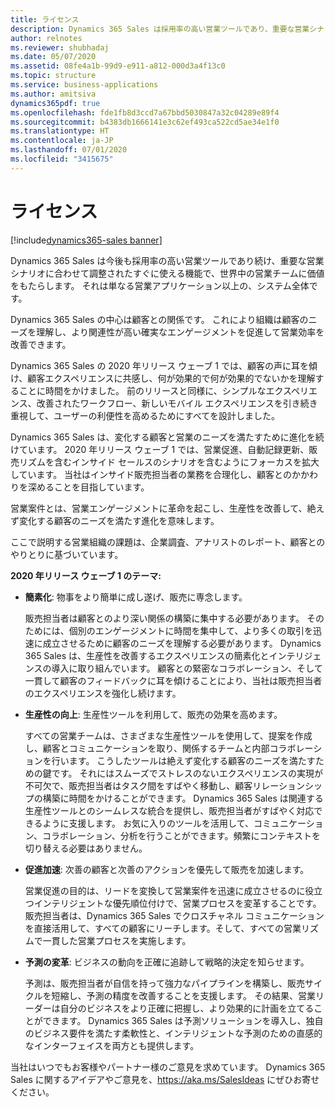 ```yaml
---
title: ライセンス
description: Dynamics 365 Sales は採用率の高い営業ツールであり、重要な営業シナリオに合わせて調整されたすぐに使える機能で、世界中の営業チームに価値をもたらします。 それは単なる営業アプリケーション以上の、システム全体です。
author: relnotes
ms.reviewer: shubhadaj
ms.date: 05/07/2020
ms.assetid: 08fe4a1b-99d9-e911-a812-000d3a4f13c0
ms.topic: structure
ms.service: business-applications
ms.author: amitsiva
dynamics365pdf: true
ms.openlocfilehash: fde1fb8d3ccd7a67bbd5030847a32c04289e89f4
ms.sourcegitcommit: b4383db1666141e3c62ef493ca522cd5ae34e1f0
ms.translationtype: HT
ms.contentlocale: ja-JP
ms.lasthandoff: 07/01/2020
ms.locfileid: "3415675"
---
```

# <a name="licensing"></a>ライセンス

[!include[dynamics365-sales banner](../includes/dynamics365-sales.md)]

<!--structure start-->
Dynamics 365 Sales は今後も採用率の高い営業ツールであり続け、重要な営業シナリオに合わせて調整されたすぐに使える機能で、世界中の営業チームに価値をもたらします。 それは単なる営業アプリケーション以上の、システム全体です。 

Dynamics 365 Sales の中心は顧客との関係です。 これにより組織は顧客のニーズを理解し、より関連性が高い確実なエンゲージメントを促進して営業効率を改善できます。

Dynamics 365 Sales の 2020 年リリース ウェーブ 1 では、顧客の声に耳を傾け、顧客エクスペリエンスに共感し、何が効果的で何が効果的でないかを理解することに時間をかけました。 前のリリースと同様に、シンプルなエクスペリエンス、改善されたワークフロー、新しいモバイル エクスペリエンスを引き続き重視して、ユーザーの利便性を高めるためにすべてを設計しました。

Dynamics 365 Sales は、変化する顧客と営業のニーズを満たすために進化を続けています。 2020 年リリース ウェーブ 1 では、営業促進、自動記録更新、販売リズムを含むインサイド セールスのシナリオを含むようにフォーカスを拡大しています。 当社はインサイド販売担当者の業務を合理化し、顧客とのかかわりを深めることを目指しています。

営業案件とは、営業エンゲージメントに革命を起こし、生産性を改善して、絶えず変化する顧客のニーズを満たす進化を意味します。 

ここで説明する営業組織の課題は、企業調査、アナリストのレポート、顧客とのやりとりに基づいています。

**2020 年リリース ウェーブ 1 のテーマ:**

- **簡素化**: 物事をより簡単に成し遂げ、販売に専念します。

  販売担当者は顧客とのより深い関係の構築に集中する必要があります。 そのためには、個別のエンゲージメントに時間を集中して、より多くの取引を迅速に成立させるために顧客のニーズを理解する必要があります。 Dynamics 365 Sales は、生産性を改善するエクスペリエンスの簡素化とインテリジェンスの導入に取り組んでいます。 顧客との緊密なコラボレーション、そして一貫して顧客のフィードバックに耳を傾けることにより、当社は販売担当者のエクスペリエンスを強化し続けます。
  
- **生産性の向上**: 生産性ツールを利用して、販売の効果を高めます。

  すべての営業チームは、さまざまな生産性ツールを使用して、提案を作成し、顧客とコミュニケーションを取り、関係するチームと内部コラボレーションを行います。 こうしたツールは絶えず変化する顧客のニーズを満たすための鍵です。 それにはスムーズでストレスのないエクスペリエンスの実現が不可欠で、販売担当者はタスク間をすばやく移動し、顧客リレーションシップの構築に時間をかけることができます。 Dynamics 365 Sales は関連する生産性ツールとのシームレスな統合を提供し、販売担当者がすばやく対応できるように支援します。 お気に入りのツールを活用して、コミュニケーション、コラボレーション、分析を行うことができます。頻繁にコンテキストを切り替える必要はありません。
  
- **促進加速**: 次善の顧客と次善のアクションを優先して販売を加速します。

  営業促進の目的は、リードを変換して営業案件を迅速に成立させるのに役立つインテリジェントな優先順位付けで、営業プロセスを変革することです。 販売担当者は、Dynamics 365 Sales でクロスチャネル コミュニケーションを直接活用して、すべての顧客にリーチします。そして、すべての営業リズムで一貫した営業プロセスを実施します。
  
- **予測の変革**: ビジネスの動向を正確に追跡して戦略的決定を知らせます。

  予測は、販売担当者が自信を持って強力なパイプラインを構築し、販売サイクルを短縮し、予測の精度を改善することを支援します。 その結果、営業リーダーは自分のビジネスをより正確に把握し、より効果的に計画を立てることができます。 Dynamics 365 Sales は予測ソリューションを導入し、独自のビジネス要件を満たす柔軟性と、インテリジェントな予測のための直感的なインターフェイスを両方とも提供します。

当社はいつでもお客様やパートナー様のご意見を求めています。 Dynamics 365 Sales に関するアイデアやご意見を、https://aka.ms/SalesIdeas にぜひお寄せください。
<!--structure end-->



